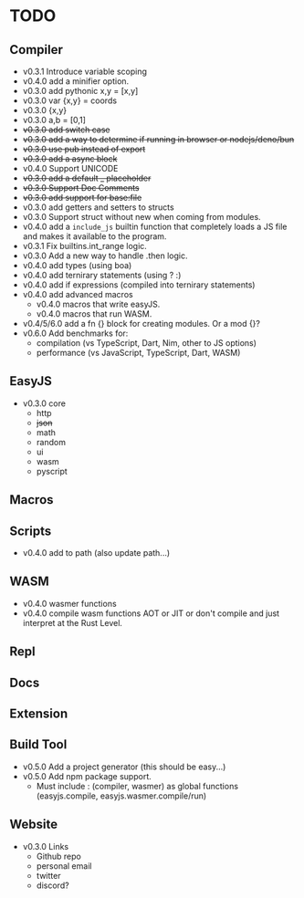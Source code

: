 # TODO

## Compiler
- v0.3.1 Introduce variable scoping
- v0.4.0 add a minifier option.
- v0.3.0 add pythonic x,y = [x,y]
- v0.3.0 var {x,y} = coords
- v0.3.0 {x,y} 
- v0.3.0 a,b = [0,1]
- ~~v0.3.0 add switch case~~
- ~~v0.3.0 add a way to determine if running in browser or nodejs/deno/bun~~
- ~~v0.3.0 use pub instead of export~~
- ~~v0.3.0 add a async block~~
- v0.4.0 Support UNICODE 
- ~~v0.3.0 add a default _ placeholder~~
- ~~v0.3.0 Support Doc Comments~~
- ~~v0.3.0 add support for base:file~~
- v0.3.0 add getters and setters to structs
- v0.3.0 Support struct without new when coming from modules.
- v0.4.0 add a `include_js` builtin function that completely loads a JS file and makes it available to the program.
- v0.3.1 Fix builtins.int_range logic.
- v0.3.0 Add a new way to handle .then logic.
- v0.4.0 add types (using boa)
- v0.4.0 add ternirary statements (using ? :)
- v0.4.0 add if expressions (compiled into ternirary statements)
- v0.4.0 add advanced macros 
  - v0.4.0 macros that write easyJS.
  - v0.4.0 macros that run WASM.
- v0.4/5/6.0 add a fn {} block for creating modules. Or a mod {}?
- v0.6.0 Add benchmarks for:
  - compilation (vs TypeScript, Dart, Nim, other to JS options)
  - performance (vs JavaScript, TypeScript, Dart, WASM)

## EasyJS
- v0.3.0 core
    - http
    - ~~json~~
    - math
    - random
    - ui
    - wasm
    - pyscript

## Macros

## Scripts
- v0.4.0 add to path (also update path...)

## WASM
- v0.4.0 wasmer functions
- v0.4.0 compile wasm functions AOT or JIT or don't compile and just interpret at the Rust Level.

## Repl

## Docs

## Extension

## Build Tool
- v0.5.0 Add a project generator (this should be easy...)
- v0.5.0 Add npm package support.
  - Must include : (compiler, wasmer) as global functions (easyjs.compile, easyjs.wasmer.compile/run)


## Website
- v0.3.0 Links
  - Github repo
  - personal email
  - twitter
  - discord?